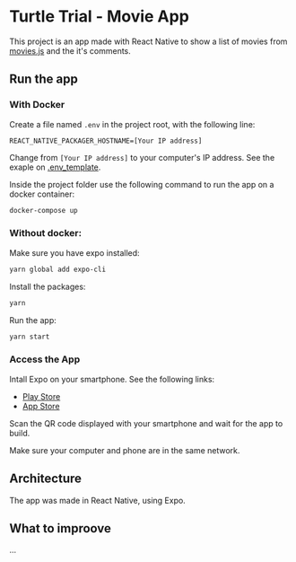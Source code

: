 # Turtle Trial - Movie App

This project is an app made with React Native to show a list of movies from [movies.js](https://tender-mclean-00a2bd.netlify.app/mobile/movies.json) and the it's comments.

## Run the app

### With Docker
Create a file named `.env` in the project root, with the following line:

```
REACT_NATIVE_PACKAGER_HOSTNAME=[Your IP address]
```

Change from `[Your IP address]` to your computer's IP address. See the exaple on [.env_template](./.env_template).

Inside the project folder use the following command to run the app on a docker container:

```sh
docker-compose up
```

### Without docker:

Make sure you have expo installed:

```sh
yarn global add expo-cli
```

Install the packages:

```sh 
yarn
```

Run the app:

```sh
yarn start
```

### Access the App
Intall Expo on your smartphone. See the following links:
- [Play Store](https://play.google.com/store/apps/details?id=host.exp.exponent&hl=en_US)
- [App Store](https://apps.apple.com/br/app/expo-client/id982107779)

Scan the QR code displayed with your smartphone and wait for the app to build.

Make sure your computer and phone are in the same network.

## Architecture

The app was made in React Native, using Expo. 


## What to improove

...